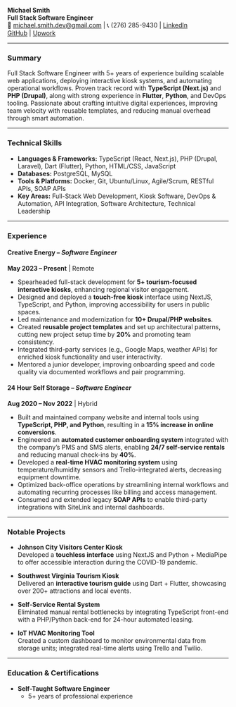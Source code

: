 **Michael Smith**  
**Full Stack Software Engineer**  
📧 michael.smith.dev@gmail.com | 📞 (276) 285-9430 | [LinkedIn](https://www.linkedin.com/in/michaelsmithdev)  
[GitHub](https://github.com/fudgemasterultra) | [Upwork](https://www.upwork.com/freelancers/michaels6)

---

### **Summary**

Full Stack Software Engineer with 5+ years of experience building scalable web applications, deploying interactive kiosk systems, and automating operational workflows. Proven track record with **TypeScript (Next.js)** and **PHP (Drupal)**, along with strong experience in **Flutter**, **Python**, and DevOps tooling. Passionate about crafting intuitive digital experiences, improving team velocity with reusable templates, and reducing manual overhead through smart automation.

---

### **Technical Skills**

- **Languages & Frameworks:** TypeScript (React, Next.js), PHP (Drupal, Laravel), Dart (Flutter), Python, HTML/CSS, JavaScript  
- **Databases:** PostgreSQL, MySQL  
- **Tools & Platforms:** Docker, Git, Ubuntu/Linux, Agile/Scrum, RESTful APIs, SOAP APIs  
- **Key Areas:** Full-Stack Web Development, Kiosk Software, DevOps & Automation, API Integration, Software Architecture, Technical Leadership  

---

### **Experience**

#### **Creative Energy** – *Software Engineer*  
**May 2023 – Present** | Remote

- Spearheaded full-stack development for **5+ tourism-focused interactive kiosks**, enhancing regional visitor engagement.
- Designed and deployed a **touch-free kiosk** interface using NextJS, TypeScript, and Python, improving accessibility for users in public spaces.
- Led maintenance and modernization for **10+ Drupal/PHP websites**.
- Created **reusable project templates** and set up architectural patterns, cutting new project setup time by **20%** and promoting team consistency.
- Integrated third-party services (e.g., Google Maps, weather APIs) for enriched kiosk functionality and user interactivity.
- Mentored a junior developer, improving onboarding speed and code quality via documented workflows and pair programming.

#### **24 Hour Self Storage** – *Software Engineer*  
**Aug 2020 – Nov 2022** | Hybrid

- Built and maintained company website and internal tools using **TypeScript, PHP, and Python**, resulting in a **15% increase in online conversions**.
- Engineered an **automated customer onboarding system** integrated with the company’s PMS and SMS alerts, enabling **24/7 self-service rentals** and reducing manual check-ins by **40%**.
- Developed a **real-time HVAC monitoring system** using temperature/humidity sensors and Trello-integrated alerts, decreasing equipment downtime.
- Optimized back-office operations by streamlining internal workflows and automating recurring processes like billing and access management.
- Consumed and extended legacy **SOAP APIs** to enable third-party integrations with SiteLink and internal dashboards.

---

### **Notable Projects**

- **Johnson City Visitors Center Kiosk**  
  Developed a **touchless interface** using NextJS and Python + MediaPipe to offer accessible interaction during the COVID-19 pandemic.
  
- **Southwest Virginia Tourism Kiosk**  
  Delivered an **interactive tourism guide** using Dart + Flutter, showcasing over 200+ attractions and local events.

- **Self-Service Rental System**  
  Eliminated manual rental bottlenecks by integrating TypeScript front-end with a PHP/Python back-end for 24-hour automated leasing.

- **IoT HVAC Monitoring Tool**  
  Created a custom dashboard to monitor environmental data from storage units; integrated real-time alerts using Trello and Twilio.

---

### **Education & Certifications**

- **Self-Taught Software Engineer**  
  - 5+ years of professional experience 
